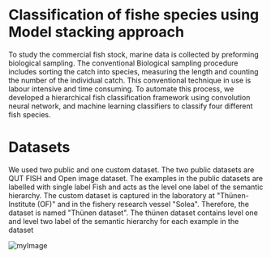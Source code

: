 # Classification of fishe species using Model stacking approach  

To study the commercial fish stock, marine data is collected by preforming biological sampling. The conventional Biological sampling procedure includes sorting the catch into species, measuring the length and counting the number of the individual catch. This conventional technique in use is labour intensive and time consuming. To automate this process, we developed a hierarchical fish classification framework using convolution neural network, and machine learning classifiers to classify four different fish species.

# Datasets



We used two public and one custom dataset. The two public datasets are QUT FISH and Open image dataset. The examples in the public datasets are labelled with single label Fish and acts as the level one label of the semantic hierarchy. The custom dataset is captured in the laboratory at "Thünen-Institute (OF)" and in the fishery research vessel "Solea". Therefore, the dataset is named "Thünen dataset". The thünen dataset contains level one and level two label of the semantic hierarchy for each example in the dataset 


![myImage](model_stacking/img/)
